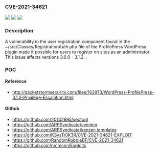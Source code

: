 ### [CVE-2021-34621](https://cve.mitre.org/cgi-bin/cvename.cgi?name=CVE-2021-34621)
![](https://img.shields.io/static/v1?label=Product&message=ProfilePress&color=blue)
![](https://img.shields.io/static/v1?label=Version&message=3.0.0%20-%203.1.3%3D%203.0.0%20-%203.1.3%20&color=brighgreen)
![](https://img.shields.io/static/v1?label=Vulnerability&message=CWE-269%20Improper%20Privilege%20Management&color=brighgreen)

### Description

A vulnerability in the user registration component found in the ~/src/Classes/RegistrationAuth.php file of the ProfilePress WordPress plugin made it possible for users to register on sites as an administrator. This issue affects versions 3.0.0 - 3.1.3. .

### POC

#### Reference
- http://packetstormsecurity.com/files/163973/WordPress-ProfilePress-3.1.3-Privilege-Escalation.html

#### Github
- https://github.com/20142995/sectool
- https://github.com/ARPSyndicate/cvemon
- https://github.com/ARPSyndicate/kenzer-templates
- https://github.com/K3ysTr0K3R/CVE-2021-34621-EXPLOIT
- https://github.com/RandomRobbieBF/CVE-2021-34621
- https://github.com/nmmcon/Exploits

